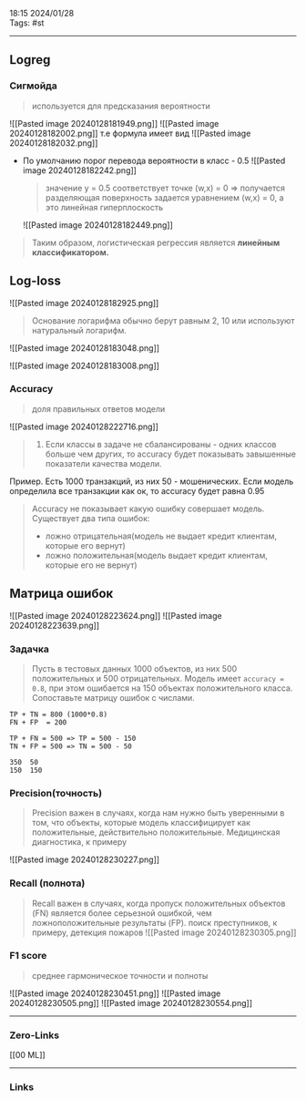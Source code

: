 18:15     2024/01/28    
Tags: #st
____
## Logreg
### Сигмойда
> используется для предсказания вероятности

![[Pasted image 20240128181949.png]]
![[Pasted image 20240128182002.png]]
т.е формула имеет вид
![[Pasted image 20240128182032.png]]

- По умолчанию порог перевода вероятности в класс - 0.5
  ![[Pasted image 20240128182242.png]]
  >значение y = 0.5 соответствует точке (w,x) = 0 => получается разделяющая поверхность задается уравнением (w,x) = 0, а это линейная гиперплоскость
  
  ![[Pasted image 20240128182449.png]]
> Таким образом, логистическая регрессия является **линейным классификатором.**

## Log-loss
![[Pasted image 20240128182925.png]]
> Основание логарифма обычно берут равным 2, 10 или используют натуральный логарифм.

![[Pasted image 20240128183048.png]]

![[Pasted image 20240128183008.png]]
### Accuracy
> доля правильных ответов модели

![[Pasted image 20240128222716.png]]
> 1. Если классы в задаче не сбалансированы - одних классов больше чем других, то accuracy будет показывать завышенные показатели качества модели.

Пример. Есть 1000 транзакций, из них 50 - мошенических. Если модель определила все транзакции как ок, то accuracy будет равна 0.95

> Accuracy не показывает какую ошибку совершает модель.
> Существует два типа ошибок:
> - ложно отрицательная(модель не выдает кредит клиентам, которые его вернут)
> - ложно положительная(модель выдает кредит клиентам, которые его не вернут)

## Матрица ошибок
![[Pasted image 20240128223624.png]]
![[Pasted image 20240128223639.png]]
### Задачка
> Пусть в тестовых данных 1000 объектов, из них 500 положительных и 500 отрицательных.
Модель имеет `accuracy = 0.8`, при этом ошибается на 150 объектах положительного класса.
Сопоставьте матрицу ошибок с числами.
```
TP + TN = 800 (1000*0.8)
FN + FP  = 200

TP + FN = 500 => TP = 500 - 150
TN + FP = 500 => TN = 500 - 50

350  50
150  150
```
### Precision(точность)
>Precision важен в случаях, когда нам нужно быть уверенными в том, что объекты, которые модель классифицирует как положительные, действительно положительные.
>Медицинская диагностика, к примеру

![[Pasted image 20240128230227.png]]
### Recall (полнота)
> Recall важен в случаях, когда пропуск положительных объектов (FN) является более серьезной ошибкой, чем ложноположительные результаты (FP).
> поиск преступников, к примеру, детекция пожаров
![[Pasted image 20240128230305.png]]
### F1 score
> среднее гармоническое точности и полноты

![[Pasted image 20240128230451.png]]
![[Pasted image 20240128230505.png]]
![[Pasted image 20240128230554.png]]
____
### Zero-Links
[[00 ML]]

____
### Links